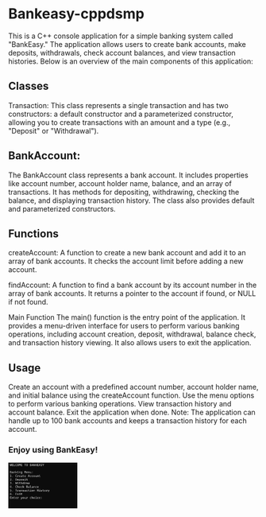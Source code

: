# Bankeasy-cppdsmp

This is a C++ console application for a simple banking system called "BankEasy." The application allows users to create bank accounts, make deposits, withdrawals, check account balances, and view transaction histories. Below is an overview of the main components of this application:

## Classes
Transaction: This class represents a single transaction and has two constructors: a default constructor and a parameterized constructor, allowing you to create transactions with an amount and a type (e.g., "Deposit" or "Withdrawal").

## BankAccount:
The BankAccount class represents a bank account. It includes properties like account number, account holder name, balance, and an array of transactions. It has methods for depositing, withdrawing, checking the balance, and displaying transaction history. The class also provides default and parameterized constructors.

## Functions
createAccount: A function to create a new bank account and add it to an array of bank accounts. It checks the account limit before adding a new account.

findAccount: A function to find a bank account by its account number in the array of bank accounts. It returns a pointer to the account if found, or NULL if not found.

Main Function
The main() function is the entry point of the application. It provides a menu-driven interface for users to perform various banking operations, including account creation, deposit, withdrawal, balance check, and transaction history viewing. It also allows users to exit the application.

## Usage
Create an account with a predefined account number, account holder name, and initial balance using the createAccount function.
Use the menu options to perform various banking operations.
View transaction history and account balance.
Exit the application when done.
Note: The application can handle up to 100 bank accounts and keeps a transaction history for each account.

### Enjoy using BankEasy!

<div align="left">
  <img src="bankeasy.png" width="27.5%" height="27.5%"/>
</div><br/>
